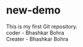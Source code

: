 # new-demo
This is my first Git repository.
<br>
coder - Bhashkar Bohra
<br>
Creater - Bhashkar Bohra
